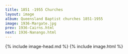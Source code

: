 ```yaml
---
title: 1851 -1955 Churches
layout: image
album: Queensland Baptist churches 1851-1955
image: 1936-Margate.jpg
prev: 1936-Cairns.html
next: 1936-Nanango.html
---
```

 {% include image-head.md %}
{% include image.html %}